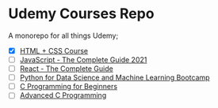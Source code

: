 # Udemy Courses Repo

A monorepo for all things Udemy;

- [x] [HTML + CSS Course](html-css-udemy/README.md)
- [ ] [JavaScript - The Complete Guide 2021](js-complete-udemy/README.md)
- [ ] [React - The Complete Guide](react-udemy/README.md)
- [ ] [Python for Data Science and Machine Learning Bootcamp](python-udemy/README.md)
- [ ] [C Programming for Beginners](beginner-c-udemy/README.md)
- [ ] [Advanced C Programming](advanced-c-udemy/README.md)
